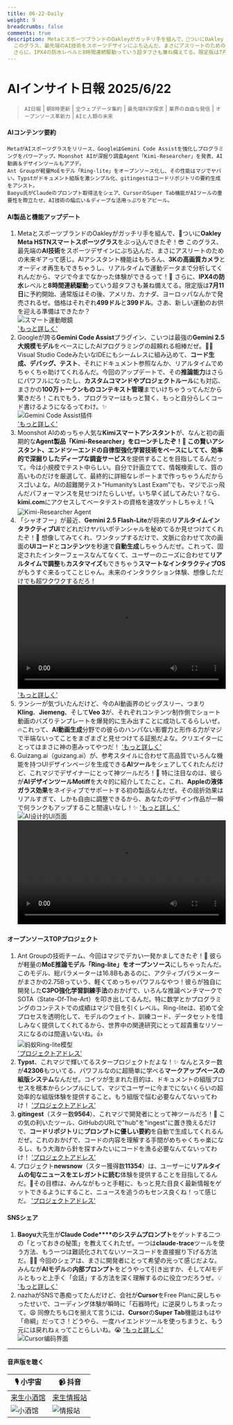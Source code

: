 ```yaml
---
title: 06-22-Daily
weight: 9
breadcrumbs: false
comments: true
description: MetaとスポーツブランドのOakleyがガッチリ手を組んで、🎉ついにOakley Meta HSTNスマートスポーツグラスをぶっ込んできたぞ！😎
  このグラス、最先端のAI技術をスポーツデザインにぶち込んだ、まさにアスリートのための未来ギアって感じ。AIアシスタント機能はもちろん、3Kの高画質カメラとオーディオ再生もできちゃうし、リアルタイムで運動データまで分析してくれんだから、マジで今までなかった体験ができるって！🚀
  さらに、IPX4の防水レベルと8時間連続駆動っていう超タフさも兼ね備えてる。限定版は7月11日に予約開始、通常版はその後、アメリカ、カナダ、ヨーロッパなんかで発売されるぜ...
---
```

# AIインサイト日報 2025/6/22

> `AI日報` | `朝8時更新` | `全ウェブデータ集約` | `最先端科学探求` | `業界の自由な発信` | `オープンソース革新力` | `AIと人類の未来` 

#### **AIコンテンツ要約**

```
MetaがAIスポーツグラスをリリース、GoogleはGemini Code Assistを強化しプログラミングをパワーアップ。Moonshot AIが深掘り調査Agent「Kimi-Researcher」を発表、AI動画＆デザインツールもアプデ。
Ant Groupが軽量MoEモデル「Ring-lite」をオープンソース化し、その性能はマジでヤバい。Typstがドキュメント組版を激シンプル化、gitingestはコードリポジトリの要約生成をアシスト。
Baoyu氏がClaudeのプロンプト取得法をシェア、CursorのSuper Tab機能がAIツールの重要性を際立たせ、AI技術の幅広い＆ディープな活用っぷりをアピール。
```

#### **AI製品と機能アップデート**
1.  MetaとスポーツブランドのOakleyがガッチリ手を組んで、🎉ついに**Oakley Meta HSTNスマートスポーツグラス**をぶっ込んできたぞ！😎 このグラス、最先端の**AI技術**をスポーツデザインにぶち込んだ、まさにアスリートのための未来ギアって感じ。AIアシスタント機能はもちろん、**3Kの高画質カメラ**とオーディオ再生もできちゃうし、リアルタイムで運動データまで分析してくれんだから、マジで今までなかった体験ができるって！🚀 さらに、**IPX4の防水**レベルと**8時間連続駆動**っていう超タフさも兼ね備えてる。限定版は**7月11日**に予約開始、通常版はその後、アメリカ、カナダ、ヨーロッパなんかで発売されるぜ。価格はそれぞれ**499ドル**と**399ドル**。さあ、新しい運動のお供を迎える準備はできたか？
    <br/> ![スマート運動眼鏡](https://assets-v2.circle.so/r0needq8cxji3bgenfp9aq8zq2m4) <br/> ['もっと詳しく'](https://www.meta.com/ai-glasses/oakley-meta-hstn/)
2.  Googleが誇る**Gemini Code Assist**プラグイン、こいつは最強の**Gemini 2.5大規模モデル**をベースにしたAIプログラミングの超頼れる相棒だぜ。👨‍💻Visual Studio CodeみたいなIDEにもシームレスに組み込めて、**コード生成、デバッグ、テスト**、それにドキュメント参照なんか、リアルタイムでめちゃくちゃ助けてくれるんだ。今回のアップデートで、その**推論能力**はさらにパワフルになったし、**カスタムコマンドやプロジェクトルール**にも対応、まさかの**100万トークンものコンテキスト管理**までいけちゃうってんだから驚きだろ！これでもう、プログラマーはもっと賢く、もっと自分らしくコード書けるようになるってわけ。✨
    <br/> ![Gemini Code Assist插件](https://assets-v2.circle.so/28yihula0w8t6fx4gbvukcibdgay) <br/> ['もっと詳しく'](https://codeassist.google/)
3.  Moonshot AIのめっちゃ人気な**Kimiスマートアシスタント**が、なんと初の画期的な**Agent製品「Kimi-Researcher」**をローンチしたぞ！🤩 この賢いアシスタント、**エンドツーエンドの自律型強化学習**技術をベースにしてて、効率的で深掘りした**ディープな調査サービス**を提供することを目指してるんだって。今は小規模でテスト中らしい。自分で計画立てて、情報検索して、質の高いものだけを厳選して、最終的に詳細なレポートまで作っちゃうんだからスゴいよな。AIの超難関テスト"Humanity’s Last Exam”でも、マジでぶっ飛んだパフォーマンスを見せつけたらしいぜ。いち早く試してみたい？なら、**kimi.com**にアクセスしてベータテストの資格を速攻ゲットしちゃえ！🔍
    <br/> ![Kimi-Researcher Agent](https://autoproxy.justlikemaki.vip/?pp=https://pic.chinaz.com/2025/0621/6388609584170299341644456.png) <br/>
4.  「シャオフー」が最近、**Gemini 2.5 Flash-Lite**が将来の**リアルタイムインタラクティブUI**でどれだけヤバいポテンシャルを秘めてるか見せつけてくれたぞ！🤯 想像してみてくれ、ワンタップするだけで、文脈に合わせて次の画面の**UIコード**と**コンテンツ**を秒速で**自動生成**しちゃうんだぜ。これって、固定されたインターフェースなんてなくて、ユーザーのニーズに合わせて**リアルタイムで調整**も**カスタマイズ**もできちゃう**スマートなインタラクティブOS**がもうすぐ来るってことじゃん。未来のインタラクション体験、想像しただけでも超ワクワクするだろ！
    <video src="https://video.twimg.com/amplify_video/1936369280326742016/vid/avc1/1920x1080/i8x3Fyl8VZDnGnSI.mp4" controls="controls" width="100%"></video>
    ['もっと詳しく'](https://x.com/imxiaohu/status/1936371465697599647)
5.  ランシーが気づいたんだけど、今のAI動画界のビッグスリー、つまり**Kling**、**Jiemeng**、そして**Veo 3**が、それぞれコンテンツ制作側でショート動画のバズりテンプレートを爆発的に生み出すことに成功してるらしいぜ。🔥これって、**AI動画生成**分野での彼らのハンパない影響力と形作る力がマジで半端ないってことをまざまざと見せつけてる証拠だよな。クリエイターにとってはまさに神の恵みってやつだ！
    ['もっと詳しく'](https://m.okjike.com/originalPosts/6856755331a37b0fa13aafbc)
6.  Guizang.ai（guizang.ai）が、参考スタイルに合わせて高品質でいろんな機能を持つUIデザインページを生成できる**AIツール**をシェアしてくれたんだけど、これマジでデザイナーにとって神ツールだろ！🎨 特に注目なのは、彼らが**AIデザインツールMotiff**を大々的に紹介してたこと。これ、**Appleの液体ガラス効果**をネイティブでサポートする初の製品なんだぜ。その屈折効果はリアルすぎて、しかも自由に調整できるから、あなたのデザイン作品が一瞬で何ランクもアップすること間違いなし！✨
    ['もっと詳しく'](https://x.com/op7418/status/1936333064927690903)
    <br/> ![AI设计的UI页面](https://pbs.twimg.com/media/Gt88dujbwAAOB_L?format=jpg&name=orig) <br/>
    <video src="https://video.twimg.com/amplify_video/1936082509021765632/vid/avc1/1900x1080/ywGcNj7vRnEe3Hdl.mp4?tag=21" controls="controls" width="100%"></video>

#### **オープンソースTOPプロジェクト**
1.  Ant Groupの技術チーム、今回はマジでデカい一発かましてきたぞ！🚀 彼らが軽量の**MoE推論モデル「Ring-lite」をオープンソース**にしちゃったんだ。このモデル、総パラメーターは16.8Bもあるのに、アクティブパラメーターがまさかの2.75Bっていう、軽くてめっちゃパワフルなやつ！彼らが独自に開発した**C3PO強化学習訓練手法**のおかげで、いろんな推論ベンチマークでSOTA（State-Of-The-Art）を叩き出してるんだ。特に数学とかプログラミングのコンテストでの成績はマジで目を引くレベル。Ring-liteは、初めて全プロセスを透明化して、モデルのウェイト、訓練コード、データセットを惜しみなく提供してくれてるから、世界中の関連研究にとって超貴重なリソースになるのは間違いないね。👍
    <br/> ![蚂蚁Ring-lite模型](https://autoproxy.justlikemaki.vip/?pp=https://pic.chinaz.com/2025/0621/6388611977273486846833445.png) <br/> ['プロジェクトアドレス'](https://github.com/inclusionAI/Ring)
2.  **Typst**、これマジで輝いてるスタープロジェクトだよな！✨ なんとスター数が**42306**もついてる、パワフルなのに超簡単に学べる**マークアップベースの組版システム**なんだぜ。コイツが生まれた目的は、ドキュメントの組版プロセスを根本からシンプルにして、マジでユーザーに今までにないくらいの超効率的な組版体験を提供すること。もう組版で悩む必要なんてないってわけ！
    ['プロジェクトアドレス'](https://github.com/typst/typst)
3.  **gitingest**（スター数**9564**）、これマジで開発者にとって神ツールだろ！🎉 この気の利いたツール、GitHubのURLで"hub"を"ingest"に置き換えるだけで、**コードリポジトリ**に**プロンプトに優しい要約**を自動で生成してくれるんだぜ。これのおかげで、コードの内容を理解する手間がめちゃくちゃ楽になるし、もう大海から針を探すみたいにコードを漁る必要なんてないってわけ！
    ['プロジェクトアドレス'](https://github.com/cyclotruc/gitingest)
4.  プロジェクト**newsnow**（スター獲得数**11354**）は、ユーザーに**リアルタイムの旬なニュースをエレガントに読む**体験を提供することを目指してるんだ。📖その目標は、みんながもっと手軽に、もっと見た目良く最新情報をゲットできるようにすること、ニュースを追うのもセンス良くね！って感じだ。
    ['プロジェクトアドレス'](https://github.com/ourongxing/newsnow)

#### **SNSシェア**
1.  **Baoyu**大先生が**Claude Code****のシステムプロンプト**をゲットする二つの「とっておきの秘策」を教えてくれたぜ。一つは**claude-trace**ツールを使う方法、もう一つは難読化されてないソースコードを直接掘り下げる方法だ。👨‍💻 今回のシェアは、まさに開発者にとって希望の光って感じだよな。みんなが**AIモデル**の**内部プロンプト**をどうやって引き出すか、そしてAIモデルともっと上手く「会話」する方法を深く理解するのに役立つだろうぜ。💡
    ['もっと詳しく'](https://x.com/dotey/status/1936422285084123434)
2.  nazhaがSNSで愚痴ってたんだけど、会社が**Cursor**をFree Planに戻しちゃったせいで、コーディング体験が瞬時に「石器時代」に逆戻りしちまったって。😩 同僚たちも口を揃えて言うには、**Cursor**の**Super Tab**機能はもはや「命綱」だってさ！どうやら、一度ハイエンドツールを使っちまうと、もう元には戻れねぇってことらしいね。😭
    ['もっと詳しく'](https://x.com/xiaokedada/status/1936255604940849576)
    <br/> ![Cursor编码界面](https://pbs.twimg.com/media/Gt7043yWwAALyHJ?format=jpg&name=orig) <br/>

---

#### **音声版を聴く**

| 🎙️ **小宇宙** | 📹 **抖音** |
| --- | --- |
| [来生小酒馆](https://www.xiaoyuzhoufm.com/podcast/683c62b7c1ca9cf575a5030e) | [来生情报站](https://www.douyin.com/user/MS4wLjABAAAAwpwqPQlu38sO38VyWgw9ZjDEnN4bMR5j8x111UxpseHR9DpB6-CveI5KRXOWuFwG)|
| ![小酒馆](https://s1.imagehub.cc/images/2025/06/24/f959f7984e9163fc50d3941d79a7f262.md.png) | ![情报站](https://s1.imagehub.cc/images/2025/06/24/7fc30805eeb831e1e2baa3a240683ca3.md.png) |